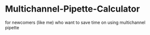 # Multichannel-Pipette-Calculator
for newcomers (like me) who want to save time on using multichannel pipette
